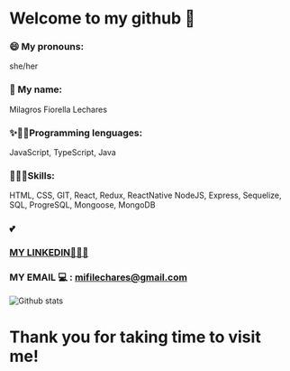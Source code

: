 # Welcome to my github 👋

### 😄 My pronouns: 
she/her

### 💖 My name:
Milagros Fiorella Lechares

### ✨👩‍🎓Programming lenguages:
 JavaScript, TypeScript, Java

### 👩🏾‍💻Skills:
HTML,
CSS,
GIT,
React,
Redux,
ReactNative
NodeJS,
Express, 
Sequelize,
SQL, 
ProgreSQL,
Mongoose,
MongoDB

### 💕



### [MY LINKEDIN👨🏾‍💻](https://www.linkedin.com/in/fiorellalechares/)

### MY EMAIL 💻 : mifilechares@gmail.com


![Github stats](https://github-readme-stats.vercel.app/api?username=mflec&theme=synthwave&show_icons=true)


# Thank you for taking time to visit me!



<!--
**mflec/mflec** is a ✨ _special_ ✨ repository because its `README.md` (this file) appears on your GitHub profile.
-->
